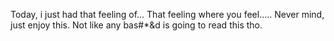 Today, i just had that feeling of... 
That feeling where you feel.....
Never mind, just enjoy this.
Not like any bas#*&d is going to read this tho.

